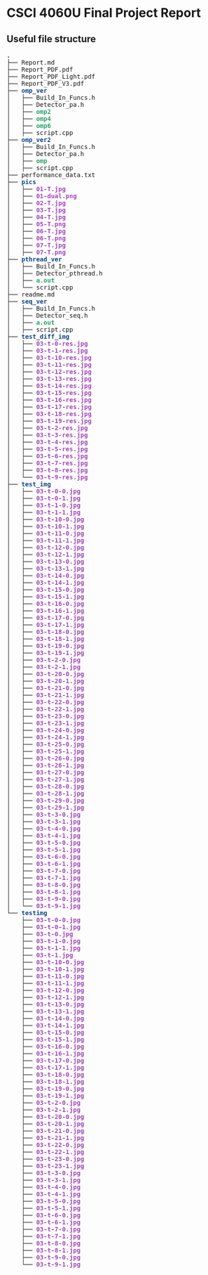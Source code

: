 # CSCI 4060U Final Project Report
## Useful file structure

<pre><font color="#12488B"><b>.</b></font>
├── Report.md
├── Report_PDF.pdf
├── Report_PDF_Light.pdf
├── Report_PDF_V3.pdf
├── <font color="#12488B"><b>omp_ver</b></font>
│   ├── Build_In_Funcs.h
│   ├── Detector_pa.h
│   ├── <font color="#26A269"><b>omp2</b></font>
│   ├── <font color="#26A269"><b>omp4</b></font>
│   ├── <font color="#26A269"><b>omp6</b></font>
│   ├── script.cpp
├── <font color="#12488B"><b>omp_ver2</b></font>
│   ├── Build_In_Funcs.h
│   ├── Detector_pa.h
│   ├── <font color="#26A269"><b>omp</b></font>
│   ├── script.cpp
├── performance_data.txt
├── <font color="#12488B"><b>pics</b></font>
│   ├── <font color="#A347BA"><b>01-T.jpg</b></font>
│   ├── <font color="#A347BA"><b>01-dual.png</b></font>
│   ├── <font color="#A347BA"><b>02-T.jpg</b></font>
│   ├── <font color="#A347BA"><b>03-T.jpg</b></font>
│   ├── <font color="#A347BA"><b>04-T.jpg</b></font>
│   ├── <font color="#A347BA"><b>05-T.png</b></font>
│   ├── <font color="#A347BA"><b>06-T.jpg</b></font>
│   ├── <font color="#A347BA"><b>06-T.png</b></font>
│   ├── <font color="#A347BA"><b>07-T.jpg</b></font>
│   ├── <font color="#A347BA"><b>07-T.png</b></font>
├── <font color="#12488B"><b>pthread_ver</b></font>
│   ├── Build_In_Funcs.h
│   ├── Detector_pthread.h
│   ├── <font color="#26A269"><b>a.out</b></font>
│   └── script.cpp
├── readme.md
├── <font color="#12488B"><b>seq_ver</b></font>
│   ├── Build_In_Funcs.h
│   ├── Detector_seq.h
│   ├── <font color="#26A269"><b>a.out</b></font>
│   ├── script.cpp
├── <font color="#12488B"><b>test_diff_img</b></font>
│   ├── <font color="#A347BA"><b>03-t-0-res.jpg</b></font>
│   ├── <font color="#A347BA"><b>03-t-1-res.jpg</b></font>
│   ├── <font color="#A347BA"><b>03-t-10-res.jpg</b></font>
│   ├── <font color="#A347BA"><b>03-t-11-res.jpg</b></font>
│   ├── <font color="#A347BA"><b>03-t-12-res.jpg</b></font>
│   ├── <font color="#A347BA"><b>03-t-13-res.jpg</b></font>
│   ├── <font color="#A347BA"><b>03-t-14-res.jpg</b></font>
│   ├── <font color="#A347BA"><b>03-t-15-res.jpg</b></font>
│   ├── <font color="#A347BA"><b>03-t-16-res.jpg</b></font>
│   ├── <font color="#A347BA"><b>03-t-17-res.jpg</b></font>
│   ├── <font color="#A347BA"><b>03-t-18-res.jpg</b></font>
│   ├── <font color="#A347BA"><b>03-t-19-res.jpg</b></font>
│   ├── <font color="#A347BA"><b>03-t-2-res.jpg</b></font>
│   ├── <font color="#A347BA"><b>03-t-3-res.jpg</b></font>
│   ├── <font color="#A347BA"><b>03-t-4-res.jpg</b></font>
│   ├── <font color="#A347BA"><b>03-t-5-res.jpg</b></font>
│   ├── <font color="#A347BA"><b>03-t-6-res.jpg</b></font>
│   ├── <font color="#A347BA"><b>03-t-7-res.jpg</b></font>
│   ├── <font color="#A347BA"><b>03-t-8-res.jpg</b></font>
│   └── <font color="#A347BA"><b>03-t-9-res.jpg</b></font>
├── <font color="#12488B"><b>test_img</b></font>
│   ├── <font color="#A347BA"><b>03-t-0-0.jpg</b></font>
│   ├── <font color="#A347BA"><b>03-t-0-1.jpg</b></font>
│   ├── <font color="#A347BA"><b>03-t-1-0.jpg</b></font>
│   ├── <font color="#A347BA"><b>03-t-1-1.jpg</b></font>
│   ├── <font color="#A347BA"><b>03-t-10-0.jpg</b></font>
│   ├── <font color="#A347BA"><b>03-t-10-1.jpg</b></font>
│   ├── <font color="#A347BA"><b>03-t-11-0.jpg</b></font>
│   ├── <font color="#A347BA"><b>03-t-11-1.jpg</b></font>
│   ├── <font color="#A347BA"><b>03-t-12-0.jpg</b></font>
│   ├── <font color="#A347BA"><b>03-t-12-1.jpg</b></font>
│   ├── <font color="#A347BA"><b>03-t-13-0.jpg</b></font>
│   ├── <font color="#A347BA"><b>03-t-13-1.jpg</b></font>
│   ├── <font color="#A347BA"><b>03-t-14-0.jpg</b></font>
│   ├── <font color="#A347BA"><b>03-t-14-1.jpg</b></font>
│   ├── <font color="#A347BA"><b>03-t-15-0.jpg</b></font>
│   ├── <font color="#A347BA"><b>03-t-15-1.jpg</b></font>
│   ├── <font color="#A347BA"><b>03-t-16-0.jpg</b></font>
│   ├── <font color="#A347BA"><b>03-t-16-1.jpg</b></font>
│   ├── <font color="#A347BA"><b>03-t-17-0.jpg</b></font>
│   ├── <font color="#A347BA"><b>03-t-17-1.jpg</b></font>
│   ├── <font color="#A347BA"><b>03-t-18-0.jpg</b></font>
│   ├── <font color="#A347BA"><b>03-t-18-1.jpg</b></font>
│   ├── <font color="#A347BA"><b>03-t-19-0.jpg</b></font>
│   ├── <font color="#A347BA"><b>03-t-19-1.jpg</b></font>
│   ├── <font color="#A347BA"><b>03-t-2-0.jpg</b></font>
│   ├── <font color="#A347BA"><b>03-t-2-1.jpg</b></font>
│   ├── <font color="#A347BA"><b>03-t-20-0.jpg</b></font>
│   ├── <font color="#A347BA"><b>03-t-20-1.jpg</b></font>
│   ├── <font color="#A347BA"><b>03-t-21-0.jpg</b></font>
│   ├── <font color="#A347BA"><b>03-t-21-1.jpg</b></font>
│   ├── <font color="#A347BA"><b>03-t-22-0.jpg</b></font>
│   ├── <font color="#A347BA"><b>03-t-22-1.jpg</b></font>
│   ├── <font color="#A347BA"><b>03-t-23-0.jpg</b></font>
│   ├── <font color="#A347BA"><b>03-t-23-1.jpg</b></font>
│   ├── <font color="#A347BA"><b>03-t-24-0.jpg</b></font>
│   ├── <font color="#A347BA"><b>03-t-24-1.jpg</b></font>
│   ├── <font color="#A347BA"><b>03-t-25-0.jpg</b></font>
│   ├── <font color="#A347BA"><b>03-t-25-1.jpg</b></font>
│   ├── <font color="#A347BA"><b>03-t-26-0.jpg</b></font>
│   ├── <font color="#A347BA"><b>03-t-26-1.jpg</b></font>
│   ├── <font color="#A347BA"><b>03-t-27-0.jpg</b></font>
│   ├── <font color="#A347BA"><b>03-t-27-1.jpg</b></font>
│   ├── <font color="#A347BA"><b>03-t-28-0.jpg</b></font>
│   ├── <font color="#A347BA"><b>03-t-28-1.jpg</b></font>
│   ├── <font color="#A347BA"><b>03-t-29-0.jpg</b></font>
│   ├── <font color="#A347BA"><b>03-t-29-1.jpg</b></font>
│   ├── <font color="#A347BA"><b>03-t-3-0.jpg</b></font>
│   ├── <font color="#A347BA"><b>03-t-3-1.jpg</b></font>
│   ├── <font color="#A347BA"><b>03-t-4-0.jpg</b></font>
│   ├── <font color="#A347BA"><b>03-t-4-1.jpg</b></font>
│   ├── <font color="#A347BA"><b>03-t-5-0.jpg</b></font>
│   ├── <font color="#A347BA"><b>03-t-5-1.jpg</b></font>
│   ├── <font color="#A347BA"><b>03-t-6-0.jpg</b></font>
│   ├── <font color="#A347BA"><b>03-t-6-1.jpg</b></font>
│   ├── <font color="#A347BA"><b>03-t-7-0.jpg</b></font>
│   ├── <font color="#A347BA"><b>03-t-7-1.jpg</b></font>
│   ├── <font color="#A347BA"><b>03-t-8-0.jpg</b></font>
│   ├── <font color="#A347BA"><b>03-t-8-1.jpg</b></font>
│   ├── <font color="#A347BA"><b>03-t-9-0.jpg</b></font>
│   └── <font color="#A347BA"><b>03-t-9-1.jpg</b></font>
└── <font color="#12488B"><b>testimg</b></font>
    ├── <font color="#A347BA"><b>03-t-0-0.jpg</b></font>
    ├── <font color="#A347BA"><b>03-t-0-1.jpg</b></font>
    ├── <font color="#A347BA"><b>03-t-0.jpg</b></font>
    ├── <font color="#A347BA"><b>03-t-1-0.jpg</b></font>
    ├── <font color="#A347BA"><b>03-t-1-1.jpg</b></font>
    ├── <font color="#A347BA"><b>03-t-1.jpg</b></font>
    ├── <font color="#A347BA"><b>03-t-10-0.jpg</b></font>
    ├── <font color="#A347BA"><b>03-t-10-1.jpg</b></font>
    ├── <font color="#A347BA"><b>03-t-11-0.jpg</b></font>
    ├── <font color="#A347BA"><b>03-t-11-1.jpg</b></font>
    ├── <font color="#A347BA"><b>03-t-12-0.jpg</b></font>
    ├── <font color="#A347BA"><b>03-t-12-1.jpg</b></font>
    ├── <font color="#A347BA"><b>03-t-13-0.jpg</b></font>
    ├── <font color="#A347BA"><b>03-t-13-1.jpg</b></font>
    ├── <font color="#A347BA"><b>03-t-14-0.jpg</b></font>
    ├── <font color="#A347BA"><b>03-t-14-1.jpg</b></font>
    ├── <font color="#A347BA"><b>03-t-15-0.jpg</b></font>
    ├── <font color="#A347BA"><b>03-t-15-1.jpg</b></font>
    ├── <font color="#A347BA"><b>03-t-16-0.jpg</b></font>
    ├── <font color="#A347BA"><b>03-t-16-1.jpg</b></font>
    ├── <font color="#A347BA"><b>03-t-17-0.jpg</b></font>
    ├── <font color="#A347BA"><b>03-t-17-1.jpg</b></font>
    ├── <font color="#A347BA"><b>03-t-18-0.jpg</b></font>
    ├── <font color="#A347BA"><b>03-t-18-1.jpg</b></font>
    ├── <font color="#A347BA"><b>03-t-19-0.jpg</b></font>
    ├── <font color="#A347BA"><b>03-t-19-1.jpg</b></font>
    ├── <font color="#A347BA"><b>03-t-2-0.jpg</b></font>
    ├── <font color="#A347BA"><b>03-t-2-1.jpg</b></font>
    ├── <font color="#A347BA"><b>03-t-20-0.jpg</b></font>
    ├── <font color="#A347BA"><b>03-t-20-1.jpg</b></font>
    ├── <font color="#A347BA"><b>03-t-21-0.jpg</b></font>
    ├── <font color="#A347BA"><b>03-t-21-1.jpg</b></font>
    ├── <font color="#A347BA"><b>03-t-22-0.jpg</b></font>
    ├── <font color="#A347BA"><b>03-t-22-1.jpg</b></font>
    ├── <font color="#A347BA"><b>03-t-23-0.jpg</b></font>
    ├── <font color="#A347BA"><b>03-t-23-1.jpg</b></font>
    ├── <font color="#A347BA"><b>03-t-3-0.jpg</b></font>
    ├── <font color="#A347BA"><b>03-t-3-1.jpg</b></font>
    ├── <font color="#A347BA"><b>03-t-4-0.jpg</b></font>
    ├── <font color="#A347BA"><b>03-t-4-1.jpg</b></font>
    ├── <font color="#A347BA"><b>03-t-5-0.jpg</b></font>
    ├── <font color="#A347BA"><b>03-t-5-1.jpg</b></font>
    ├── <font color="#A347BA"><b>03-t-6-0.jpg</b></font>
    ├── <font color="#A347BA"><b>03-t-6-1.jpg</b></font>
    ├── <font color="#A347BA"><b>03-t-7-0.jpg</b></font>
    ├── <font color="#A347BA"><b>03-t-7-1.jpg</b></font>
    ├── <font color="#A347BA"><b>03-t-8-0.jpg</b></font>
    ├── <font color="#A347BA"><b>03-t-8-1.jpg</b></font>
    ├── <font color="#A347BA"><b>03-t-9-0.jpg</b></font>
    └── <font color="#A347BA"><b>03-t-9-1.jpg</b></font>
</pre>